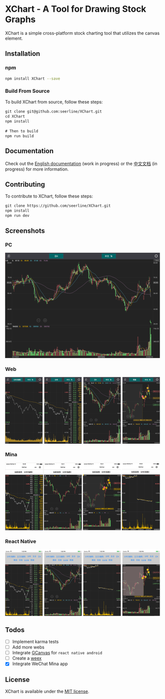 # XChart - A Tool for Drawing Stock Graphs

XChart is a simple cross-platform stock charting tool that utilizes the canvas element.

## Installation

### npm

```bash
npm install XChart --save
```

### Build From Source

To build XChart from source, follow these steps:

```shell
git clone git@github.com:seerline/XChart.git
cd XChart
npm install

# Then to build
npm run build
```

## Documentation

Check out the [English documentation](https://seerline.github.io/XChart/) (work in progress) or the [中文文档](https://seerline.github.io/XChart/zh/) (in progress) for more information.

## Contributing

To contribute to XChart, follow these steps:

```shell
git clone https://github.com/seerline/XChart.git
npm install
npm run dev
```

## Screenshots

### PC

![PC](./screenshot/pc.png)

### Web

![Web](./screenshot/web.png)

### Mina

![Mina](./screenshot/mina.png)

### React Native

![React Native](./screenshot/reactnative.png)

## Todos

* [ ] Implement karma tests
* [ ] Add more webs
* [ ] Integrate [GCanvas](https://github.com/alibaba/GCanvas) for `react native android`
* [ ] Create a [weex](https://github.com/apache/incubator-weex)
* [x] Integrate WeChat Mina app

## License

XChart is available under the [MIT license](https://opensource.org/licenses/MIT).
